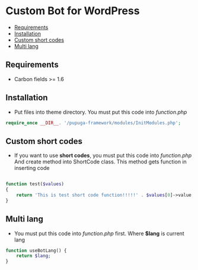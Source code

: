 # Custom Bot for WordPress

* [Requirements](#requirements)
* [Installation](#installation)
* [Custom short codes](#shortcodes)
* [Multi lang](#multilang)

## Requirements
* Carbon fields >= 1.6

## Installation
* Put files into theme directory. You must put this code into *function.php*
```php
require_once __DIR__. '/pupuga-framework/modules/InitModules.php';
```

## Custom short codes
* If you want to use **short codes**, you must put this code into *function.php*
And create method into ShortCode class. This method gets function in inserting code
```php

function test($values) 
{
    return 'This is test short code function!!!!!' . $values[0]->value;
}
```

## Multi lang 
* You must put this code into *function.php* first. Where **$lang** is current lang
```php
function useBotLang() {
    return $lang;
}
```